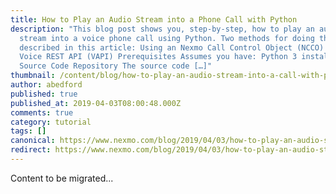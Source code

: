 ```yaml
---
title: How to Play an Audio Stream into a Phone Call with Python
description: "This blog post shows you, step-by-step, how to play an audio
  stream into a voice phone call using Python. Two methods for doing this are
  described in this article: Using an Nexmo Call Control Object (NCCO) Using the
  Voice REST API (VAPI) Prerequisites Assumes you have: Python 3 installed
  Source Code Repository The source code […]"
thumbnail: /content/blog/how-to-play-an-audio-stream-into-a-call-with-python-dr/audio-stream-call-python.png
author: abedford
published: true
published_at: 2019-04-03T08:00:48.000Z
comments: true
category: tutorial
tags: []
canonical: https://www.nexmo.com/blog/2019/04/03/how-to-play-an-audio-stream-into-a-call-with-python-dr
redirect: https://www.nexmo.com/blog/2019/04/03/how-to-play-an-audio-stream-into-a-call-with-python-dr
---
```


Content to be migrated...

